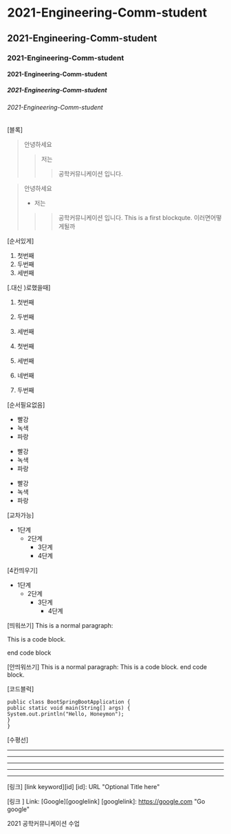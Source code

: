 # 2021-Engineering-Comm-student
## 2021-Engineering-Comm-student
### 2021-Engineering-Comm-student
#### 2021-Engineering-Comm-student
##### 2021-Engineering-Comm-student
###### 2021-Engineering-Comm-student
[블록]
> 안녕하세요
>> 저는
>>> 공학커뮤니케이션 입니다.


> 안녕하세요
> + 저는
>>> 공학커뮤니케이션 입니다.
>>> This is a first blockqute.
>> 이러면어떻게될까

[순서있게]
1. 첫번째
2. 두번째
3. 세번째

[.대신 )로했을때]
1) 첫번째
2) 두번째
3) 세번째

1) 첫번째
3) 세번째
4) 네번째
2) 두번째

[순서필요없음]
* 빨강
* 녹색
* 파랑
+ 빨강
+ 녹색
+ 파랑
- 빨강
- 녹색 
- 파랑

[교차가능]
* 1단계
  - 2단계
    + 3단계
    + 4단계

[4칸띄우기]
* 1단계
  - 2단계
    + 3단계
        + 4단계

[띄워쓰기]
This is a normal paragraph:

This is a code block.

end code block


[안띄워쓰기]
This is a normal paragraph:
This is a code block.
end code block.


[코드블럭]
```
public class BootSpringBootApplication {
public static void main(String[] args) {
System.out.println("Hello, Honeymon");
}
}
```

[수평선]
* * *
***
*****
- - -
---------------------------------------

[링크]
[link keyword][id]
[id]: URL "Optional Title here"


[링크 ]
Link: [Google][googlelink]
[googlelink]: https://google.com "Go google"




2021 공학커뮤니케이션 수업
